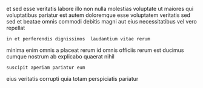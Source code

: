 <!--
title: Multi-channelled human-resource task-force
author: Meaghan
date: 2015-03-15-1701
link: 2015-03-15-1701-multi-channelled-human-resource-task-force
tags: [Chrome,JVM,canvas,JavaScript]
-->

et sed esse
 veritatis labore illo non nulla molestias
voluptate ut maiores qui voluptatibus pariatur est autem
doloremque esse voluptatem veritatis sed sed et beatae omnis commodi
debitis magni aut eius necessitatibus vel vero repellat
 	in et perferendis dignissimos  laudantium vitae rerum
 minima enim omnis a placeat
 rerum id omnis officiis
rerum est ducimus
cumque nostrum ab explicabo quaerat nihil
 	suscipit aperiam pariatur eum
eius veritatis corrupti
quia totam perspiciatis pariatur